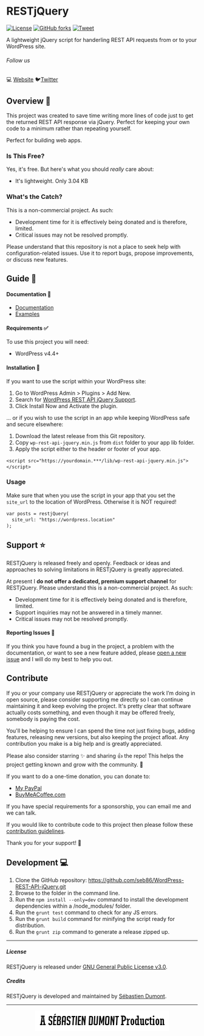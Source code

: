 # RESTjQuery

[![License](https://img.shields.io/badge/license-GPL--3.0%2B-red.svg)](https://github.com/seb86/WordPress-REST-API-jQuery/blob/master/LICENSE.md)
[![GitHub forks](https://img.shields.io/github/forks/seb86/WordPress-REST-API-jQuery.svg?style=flat)](https://github.com/seb86/WordPress-REST-API-jQuery/network)
[![Tweet](https://img.shields.io/twitter/url/http/shields.io.svg?style=social)](https://twitter.com/intent/tweet?text=RESTjQuery%20is%20a%20lightweight%20jQuery%20script%20for%20handling%20REST%20API%20requests%20from%20WordPress.%20—&url=https://restjquery.com&via=sebd86&hashtags=WordPress,RESTjQuery)

A lightweight jQuery script for handerling REST API requests from or to your WordPress site.

###### Follow us
💻 [Website](https://restjquery.com) 🐦[Twitter](https://twitter.com/sebd86)


## Overview 🔔

This project was created to save time writing more lines of code just to get the returned REST API response via jQuery. Perfect for keeping your own code to a minimum rather than repeating yourself.

Perfect for building web apps.

<!--If you need help with the script or want to join a community of developers who use the script you can join the Slack channel after paying a fee in your choice of currency. Simply visit [https://restjquery.com](https://restjquery.com) and select **"I would like some support"** and pay.

You will then be invited to the Slack team. Once you have created an account you can ask for help directly or talk with the rest of the community.

If you just want to show some appreciation for the project you can do that too.-->


### Is This Free?

Yes, it's free. But here's what you should _really_ care about:

* It's lightweight. Only 3.04 KB


### What's the Catch?

This is a non-commercial project. As such:

* Development time for it is effectively being donated and is therefore, limited.
* Critical issues may not be resolved promptly.

<!--If you:

* have a customization/integration requirement, or
* want to see another feature added, e.g. support for **eggs** or **donuts**,

...then I'd love to [hear from you](https://sebastiendumont.com/about/)!-->

Please understand that this repository is not a place to seek help with configuration-related issues. Use it to report bugs, propose improvements, or discuss new features.

## Guide 📘

#### Documentation 📖

* [Documentation](https://docs.restjquery.com/)
* [Examples](https://github.com/seb86/WordPress-REST-API-jQuery-Examples)


#### Requirements ✅

To use this project you will need:

* WordPress v4.4+


#### Installation 💽

If you want to use the script within your WordPress site:

1. Go to WordPress Admin > Plugins > Add New.
2. Search for [WordPress REST API jQuery Support](https://wordpress.org/plugins/wp-rest-api-jquery-support/).
3. Click Install Now and Activate the plugin.

... or if you wish to use the script in an app while keeping WordPress safe and secure elsewhere:

1. Download the latest release from this Git repository.
2. Copy `wp-rest-api-jquery.min.js` from `dist` folder to your app lib folder.
3. Apply the script either to the header or footer of your app.

```
<script src="https://yourdomain.***/lib/wp-rest-api-jquery.min.js"></script>
```


### Usage

Make sure that when you use the script in your app that you set the `site_url` to the location of WordPress. Otherwise it is NOT required!

```
var posts = restjQuery(
  site_url: "https://wordpress.location"
);
```


## Support ⭐

RESTjQuery is released freely and openly. Feedback or ideas and approaches to solving limitations in RESTjQuery is greatly appreciated.

At present I **do not offer a dedicated, premium support channel** for RESTjQuery. Please understand this is a non-commercial project. As such:

* Development time for it is effectively being donated and is therefore, limited.
* Support inquiries may not be answered in a timely manner.
* Critical issues may not be resolved promptly.

#### Reporting Issues 📝

If you think you have found a bug in the project, a problem with the documentation, or want to see a new feature added, please [open a new issue](https://github.com/seb86/WordPress-REST-API-jQuery/issues/new) and I will do my best to help you out.


## Contribute

If you or your company use RESTjQuery or appreciate the work I’m doing in open source, please consider supporting me directly so I can continue maintaining it and keep evolving the project. It's pretty clear that software actually costs something, and even though it may be offered freely, somebody is paying the cost.

You'll be helping to ensure I can spend the time not just fixing bugs, adding features, releasing new versions, but also keeping the project afloat. Any contribution you make is a big help and is greatly appreciated.

Please also consider starring ✨ and sharing 👍 the repo! This helps the project getting known and grow with the community. 🙏

If you want to do a one-time donation, you can donate to:
- [My PayPal](https://www.paypal.me/codebreaker)
- [BuyMeACoffee.com](https://www.buymeacoffee.com/sebastien)

<!--
Need to work on how to support monthly donations. Once I have figured it out, share details here.
-->
If you have special requirements for a sponsorship, you can email me and we can talk.

<!--
Uncomment this part once the project has a least one supporter.
[See all my amazing supports](#supporters) 🌟
-->

If you would like to contribute code to this project then please follow these [contribution guidelines](https://github.com/seb86/WordPress-REST-API-jQuery/blob/master/contributing.md).

Thank you for your support! 🙌


<!--## Supporters

> No supporters yet! 🔒-->


## Development 💻

1. Clone the GitHub repository: https://github.com/seb86/WordPress-REST-API-jQuery.git
2. Browse to the folder in the command line.
3. Run the `npm install --only=dev` command to install the development dependencies within a /node_modules/ folder.
4. Run the `grunt test` command to check for any JS errors.
5. Run the `grunt build` command for minifying the script ready for distribution.
6. Run the `grunt zip` command to generate a release zipped up.


---


##### License

RESTjQuery is released under [GNU General Public License v3.0](http://www.gnu.org/licenses/gpl-3.0.html).


##### Credits

RESTjQuery is developed and maintained by [Sébastien Dumont](https://sebastiendumont.com/about/).

---

<p align="center">
	<img src="https://raw.githubusercontent.com/seb86/my-open-source-readme-template/master/a-sebastien-dumont-production.png" width="353">
</p>

